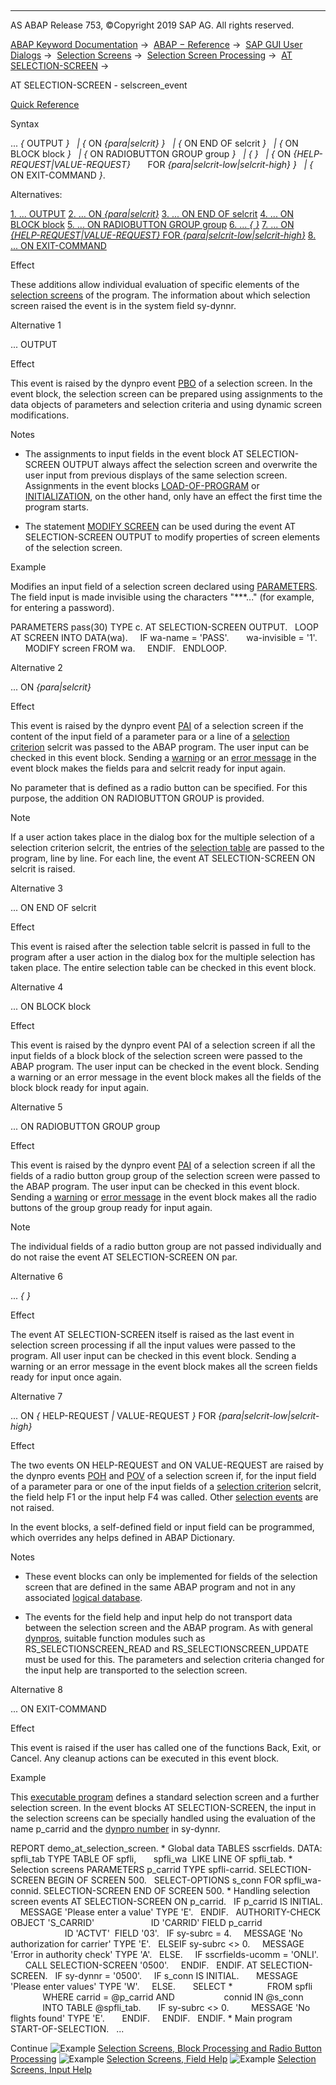   

* * *

AS ABAP Release 753, ©Copyright 2019 SAP AG. All rights reserved.

[ABAP Keyword Documentation](https://help.sap.com/doc/abapdocu_753_index_htm/7.53/en-US/abenabap.htm) →  [ABAP − Reference](https://help.sap.com/doc/abapdocu_753_index_htm/7.53/en-US/abenabap_reference.htm) →  [SAP GUI User Dialogs](https://help.sap.com/doc/abapdocu_753_index_htm/7.53/en-US/abenabap_screens.htm) →  [Selection Screens](https://help.sap.com/doc/abapdocu_753_index_htm/7.53/en-US/abenselection_screen.htm) →  [Selection Screen Processing](https://help.sap.com/doc/abapdocu_753_index_htm/7.53/en-US/abenselection_screen_events.htm) →  [AT SELECTION-SCREEN](https://help.sap.com/doc/abapdocu_753_index_htm/7.53/en-US/abapat_selection-screen.htm) → 

AT SELECTION-SCREEN - selscreen\_event

[Quick Reference](https://help.sap.com/doc/abapdocu_753_index_htm/7.53/en-US/abapat_selection-screen_shortref.htm)

Syntax

... *{* OUTPUT *}*
  *|* *{* ON *{*para*|*selcrit*}* *}*
  *|* *{* ON END OF selcrit *}*
  *|* *{* ON BLOCK block *}*
  *|* *{* ON RADIOBUTTON GROUP group *}*
  *|* *{* *}*
  *|* *{* ON *{*HELP-REQUEST*|*VALUE-REQUEST*}*
      FOR *{*para*|*selcrit-low*|*selcrit-high*}* *}*
  *|* *{* ON EXIT-COMMAND *}*.

Alternatives:

[1\. ... OUTPUT](#!ABAP_ALTERNATIVE_1@1@)
[2\. ... ON *{*para*|*selcrit*}*](#!ABAP_ALTERNATIVE_2@2@)
[3\. ... ON END OF selcrit](#!ABAP_ALTERNATIVE_3@3@)
[4\. ... ON BLOCK block](#!ABAP_ALTERNATIVE_4@4@)
[5\. ... ON RADIOBUTTON GROUP group](#!ABAP_ALTERNATIVE_5@5@)
[6\. ... *{* *}*](#!ABAP_ALTERNATIVE_6@6@)
[7\. ... ON *{*HELP-REQUEST*|*VALUE-REQUEST*}* FOR *{*para*|*selcrit-low*|*selcrit-high*}*](#!ABAP_ALTERNATIVE_7@7@)
[8\. ... ON EXIT-COMMAND](#!ABAP_ALTERNATIVE_8@8@)

Effect

These additions allow individual evaluation of specific elements of the [selection screens](https://help.sap.com/doc/abapdocu_753_index_htm/7.53/en-US/abenselection_screen_glosry.htm "Glossary Entry") of the program. The information about which selection screen raised the event is in the system field sy-dynnr.

Alternative 1

... OUTPUT

Effect

This event is raised by the dynpro event [PBO](https://help.sap.com/doc/abapdocu_753_index_htm/7.53/en-US/abenpbo_glosry.htm "Glossary Entry") of a selection screen. In the event block, the selection screen can be prepared using assignments to the data objects of parameters and selection criteria and using dynamic screen modifications.

Notes

-   The assignments to input fields in the event block AT SELECTION-SCREEN OUTPUT always affect the selection screen and overwrite the user input from previous displays of the same selection screen. Assignments in the event blocks [LOAD-OF-PROGRAM](https://help.sap.com/doc/abapdocu_753_index_htm/7.53/en-US/abapload-of-program.htm) or [INITIALIZATION](https://help.sap.com/doc/abapdocu_753_index_htm/7.53/en-US/abapinitialization.htm), on the other hand, only have an effect the first time the program starts.
    
-   The statement [MODIFY SCREEN](https://help.sap.com/doc/abapdocu_753_index_htm/7.53/en-US/abapmodify_screen.htm) can be used during the event AT SELECTION-SCREEN OUTPUT to modify properties of screen elements of the selection screen.
    

Example

Modifies an input field of a selection screen declared using [PARAMETERS](https://help.sap.com/doc/abapdocu_753_index_htm/7.53/en-US/abapparameters.htm). The field input is made invisible using the characters "\*\*\*..." (for example, for entering a password).

PARAMETERS pass(30) TYPE c.
AT SELECTION-SCREEN OUTPUT.
  LOOP AT SCREEN INTO DATA(wa).
    IF wa-name = 'PASS'.
      wa-invisible = '1'.
      MODIFY screen FROM wa.
    ENDIF.
  ENDLOOP.

Alternative 2

... ON *{*para*|*selcrit*}*

Effect

This event is raised by the dynpro event [PAI](https://help.sap.com/doc/abapdocu_753_index_htm/7.53/en-US/abenpai_glosry.htm "Glossary Entry") of a selection screen if the content of the input field of a parameter para or a line of a [selection criterion](https://help.sap.com/doc/abapdocu_753_index_htm/7.53/en-US/abenselection_criterion_glosry.htm "Glossary Entry") selcrit was passed to the ABAP program. The user input can be checked in this event block. Sending a [warning](https://help.sap.com/doc/abapdocu_753_index_htm/7.53/en-US/abenwarning_glosry.htm "Glossary Entry") or an [error message](https://help.sap.com/doc/abapdocu_753_index_htm/7.53/en-US/abenerror_message_glosry.htm "Glossary Entry") in the event block makes the fields para and selcrit ready for input again.

No parameter that is defined as a radio button can be specified. For this purpose, the addition ON RADIOBUTTON GROUP is provided.

Note

If a user action takes place in the dialog box for the multiple selection of a selection criterion selcrit, the entries of the [selection table](https://help.sap.com/doc/abapdocu_753_index_htm/7.53/en-US/abenselection_table_glosry.htm "Glossary Entry") are passed to the program, line by line. For each line, the event AT SELECTION-SCREEN ON selcrit is raised.

Alternative 3

... ON END OF selcrit

Effect

This event is raised after the selection table selcrit is passed in full to the program after a user action in the dialog box for the multiple selection has taken place. The entire selection table can be checked in this event block.

Alternative 4

... ON BLOCK block

Effect

This event is raised by the dynpro event PAI of a selection screen if all the input fields of a block block of the selection screen were passed to the ABAP program. The user input can be checked in the event block. Sending a warning or an error message in the event block makes all the fields of the block block ready for input again.

Alternative 5

... ON RADIOBUTTON GROUP group

Effect

This event is raised by the dynpro event [PAI](https://help.sap.com/doc/abapdocu_753_index_htm/7.53/en-US/abenpai_glosry.htm "Glossary Entry") of a selection screen if all the fields of a radio button group group of the selection screen were passed to the ABAP program. The user input can be checked in this event block. Sending a [warning](https://help.sap.com/doc/abapdocu_753_index_htm/7.53/en-US/abenwarning_glosry.htm "Glossary Entry") or [error message](https://help.sap.com/doc/abapdocu_753_index_htm/7.53/en-US/abenerror_message_glosry.htm "Glossary Entry") in the event block makes all the radio buttons of the group group ready for input again.

Note

The individual fields of a radio button group are not passed individually and do not raise the event AT SELECTION-SCREEN ON par.

Alternative 6

... *{* *}*

Effect

The event AT SELECTION-SCREEN itself is raised as the last event in selection screen processing if all the input values were passed to the program. All user input can be checked in this event block. Sending a warning or an error message in the event block makes all the screen fields ready for input once again.

Alternative 7

... ON *{* HELP-REQUEST *|* VALUE-REQUEST *}* FOR *{*para*|*selcrit-low*|*selcrit-high*}*

Effect

The two events ON HELP-REQUEST and ON VALUE-REQUEST are raised by the dynpro events [POH](https://help.sap.com/doc/abapdocu_753_index_htm/7.53/en-US/abenpoh_glosry.htm "Glossary Entry") and [POV](https://help.sap.com/doc/abapdocu_753_index_htm/7.53/en-US/abenpov_glosry.htm "Glossary Entry") of a selection screen if, for the input field of a parameter para or one of the input fields of a [selection criterion](https://help.sap.com/doc/abapdocu_753_index_htm/7.53/en-US/abenselection_criterion_glosry.htm "Glossary Entry") selcrit, the field help F1 or the input help F4 was called. Other [selection events](https://help.sap.com/doc/abapdocu_753_index_htm/7.53/en-US/abenselection_screen_event_glosry.htm "Glossary Entry") are not raised.

In the event blocks, a self-defined field or input field can be programmed, which overrides any helps defined in ABAP Dictionary.

Notes

-   These event blocks can only be implemented for fields of the selection screen that are defined in the same ABAP program and not in any associated [logical database](https://help.sap.com/doc/abapdocu_753_index_htm/7.53/en-US/abenlogical_data_base_glosry.htm "Glossary Entry").
    
-   The events for the field help and input help do not transport data between the selection screen and the ABAP program. As with general [dynpros](https://help.sap.com/doc/abapdocu_753_index_htm/7.53/en-US/abendynpro_glosry.htm "Glossary Entry"), suitable function modules such as RS\_SELECTIONSCREEN\_READ and RS\_SELECTIONSCREEN\_UPDATE must be used for this. The parameters and selection criteria changed for the input help are transported to the selection screen.
    

Alternative 8

... ON EXIT-COMMAND

Effect

This event is raised if the user has called one of the functions Back, Exit, or Cancel. Any cleanup actions can be executed in this event block.

Example

This [executable program](https://help.sap.com/doc/abapdocu_753_index_htm/7.53/en-US/abenexecutable_program_glosry.htm "Glossary Entry") defines a standard selection screen and a further selection screen. In the event blocks AT SELECTION-SCREEN, the input in the selection screens can be specially handled using the evaluation of the name p\_carrid and the [dynpro number](https://help.sap.com/doc/abapdocu_753_index_htm/7.53/en-US/abendynpro_number_glosry.htm "Glossary Entry") in sy-dynnr.

REPORT demo\_at\_selection\_screen.
\* Global data
TABLES sscrfields.
DATA: spfli\_tab TYPE TABLE OF spfli,
      spfli\_wa  LIKE LINE OF spfli\_tab.
\* Selection screens
PARAMETERS p\_carrid TYPE spfli-carrid.
SELECTION-SCREEN BEGIN OF SCREEN 500.
  SELECT-OPTIONS s\_conn FOR spfli\_wa-connid.
SELECTION-SCREEN END OF SCREEN 500.
\* Handling selection screen events
AT SELECTION-SCREEN ON p\_carrid.
  IF p\_carrid IS INITIAL.
    MESSAGE 'Please enter a value' TYPE 'E'.
  ENDIF.
  AUTHORITY-CHECK OBJECT 'S\_CARRID'
                      ID 'CARRID' FIELD p\_carrid
                      ID 'ACTVT'  FIELD '03'.
  IF sy-subrc = 4.
    MESSAGE 'No authorization for carrier' TYPE 'E'.
  ELSEIF sy-subrc <> 0.
    MESSAGE 'Error in authority check' TYPE 'A'.
  ELSE.
    IF sscrfields-ucomm = 'ONLI'.
      CALL SELECTION-SCREEN '0500'.
    ENDIF.
  ENDIF.
AT SELECTION-SCREEN.
  IF sy-dynnr = '0500'.
    IF s\_conn IS INITIAL.
      MESSAGE 'Please enter values' TYPE 'W'.
    ELSE.
      SELECT \*
             FROM spfli
             WHERE carrid = @p\_carrid AND
                   connid IN @s\_conn
             INTO TABLE @spfli\_tab.
      IF sy-subrc <> 0.
        MESSAGE 'No flights found' TYPE 'E'.
      ENDIF.
    ENDIF.
  ENDIF.
\* Main program
START-OF-SELECTION.
  ...

Continue
![Example](exa.gif "Example") [Selection Screens, Block Processing and Radio Button Processing](https://help.sap.com/doc/abapdocu_753_index_htm/7.53/en-US/abensel_screen_at_sel_on_abexa.htm)
![Example](exa.gif "Example") [Selection Screens, Field Help](https://help.sap.com/doc/abapdocu_753_index_htm/7.53/en-US/abensel_screen_f1_help_abexa.htm)
![Example](exa.gif "Example") [Selection Screens, Input Help](https://help.sap.com/doc/abapdocu_753_index_htm/7.53/en-US/abensel_screen_f4_help_abexa.htm)